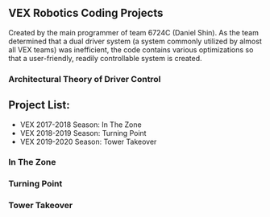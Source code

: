 ## VEX Robotics Coding Projects

Created by the main programmer of team 6724C (Daniel Shin). As the team determined that a dual driver system (a system commonly utilized by almost all VEX teams) was inefficient, the code contains various optimizations so that a user-friendly, readily controllable system is created.

### Architectural Theory of Driver Control

## Project List:
* VEX 2017-2018 Season: In The Zone
* VEX 2018-2019 Season: Turning Point
* VEX 2019-2020 Season: Tower Takeover

### In The Zone

### Turning Point

### Tower Takeover
